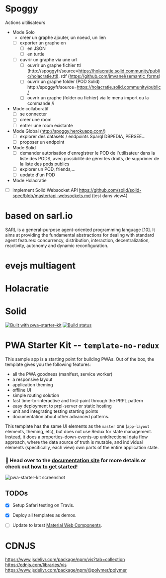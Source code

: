 # Spoggy

Actions uitilisateurs
- Mode Solo
  - creer un graphe ajouter, un noeud, un lien
  - [ ] exporter un graphe en
    - [ ] en JSON
    - [ ] en turtle
  - [ ] ouvrir un graphe via une url
    - [ ] ouvrir un graphe fichier ttl (http://spoggyfr/source=https://holacratie.solid.community/public/holacratie.ttl), rdf (https://github.com/jmvanel/semantic_forms)
    - [ ] ouvrir un graphe folder (POD Solid) http://spoggyfr/source=https://holacratie.solid.community/public/
    - [ ] ouvrir un graphe (folder ou fichier) via le menu import ou la commande /i
- Mode collaboratif
  - [ ] se connecter
  - [ ] creer une room
  - [ ] entrer une room existante
- Mode Global (http://spoggy.herokuapp.com/)
  - [ ] explorer des datasets / endpoints Sparql DBPEDIA, PERSEE...
  - [ ] proposer un endpoint
- Mode Solid
  - [ ] demander autorisation d'enregistrer le POD de l'utilisateur dans la liste des PODS, avec possibilité de gérer les droits, de supprimer de la liste des pods publics
  - [ ] explorer un POD, friends,...
  - [ ] update d'un POD
- Mode Holacratie


- [ ] implement Solid Websocket API https://github.com/solid/solid-spec/blob/master/api-websockets.md (test dans view4)
















# based on sarl.io
SARL is a general-purpose agent-oriented programming language [10]. It
 aims at providing the fundamental abstractions for dealing with standard agent
 features: concurrency, distribution, interaction, decentralization, reactivity, autonomy and dynamic reconfiguration.

# evejs multiagent
# Holacratie
# Solid




[![Built with pwa–starter–kit](https://img.shields.io/badge/built_with-pwa–starter–kit_-blue.svg)](https://github.com/Polymer/pwa-starter-kit "Built with pwa–starter–kit")
[![Build status](https://api.travis-ci.org/Polymer/pwa-starter-kit.svg?branch=template-no-redux)](https://travis-ci.org/Polymer/pwa-starter-kit)

# PWA Starter Kit -- `template-no-redux`

This sample app is a starting point for building PWAs. Out of the box, the template
gives you the following features:
- all the PWA goodness (manifest, service worker)
- a responsive layout
- application theming
- offline UI
- simple routing solution
- fast time-to-interactive and first-paint through the PRPL pattern
- easy deployment to prpl-server or static hosting
- unit and integrating testing starting points
- documentation about other advanced patterns.

This template has the same UI elements as the `master` one (`app-layout` elements, theming, etc), but does not use Redux for state management. Instead, it does a properties-down-events-up unidirectional data flow approach, where the data source of truth is mutable, and individual elements (specifically, each view) own parts of the entire application state.

### 📖 Head over to the [documentation site](https://pwa-starter-kit.polymer-project.org/) for more details or check out [how to get started](https://pwa-starter-kit.polymer-project.org/setup)!

![pwa-starter-kit screenshot](https://user-images.githubusercontent.com/1369170/39715580-a1be5126-51e2-11e8-8440-96b07be03a3c.png)

## TODOs

- [x] Setup Safari testing on Travis.
- [x] Deploy all templates as demos.
- [ ] Update to latest [Material Web Components](https://github.com/material-components/material-components-web-components).


# CDNJS
https://www.jsdelivr.com/package/npm/vis?tab=collection
https://cdnjs.com/libraries/vis
https://www.jsdelivr.com/package/npm/@polymer/polymer
